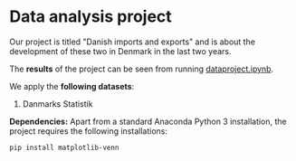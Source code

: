 # Data analysis project

Our project is titled "Danish imports and exports" and is about the development of these two in Denmark in the last two years.

The **results** of the project can be seen from running [dataproject.ipynb](dataproject.ipynb).

We apply the **following datasets**:

1. Danmarks Statistik

**Dependencies:** Apart from a standard Anaconda Python 3 installation, the project requires the following installations:

``pip install matplotlib-venn``
